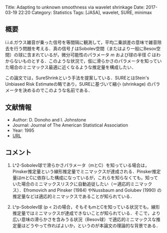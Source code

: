 Title: Adapting to unknown smoothness via wavelet shrinkage
Date: 2017-03-19 22:20
Category: Statistics
Tags: [JASA], wavelet, SURE, minimax

## 概要

i.i.d.ガウス雑音が乗った信号を等間隔に観測して，平均二乗誤差の意味で雑音除去を行う問題を考える．真の信号 $f$ はSobolev空間（またはより一般にBesov空間）の球に含まれているが，微分可能性のパラメータ $m$ および球の半径 $C$ はわからないものとする．このような状況で，仮に滑らかさのパラメータを知っていた場合のミニマックス最適に近くなるような推定量を構成したい．

この論文では，SureShrinkという手法を提案している．SUREとはStein's Unbiased Risk Estimateの略であり，SUREに基づいて縮小 (shrinkage) のパラメータを決めるのでこのような名前である．

## 文献情報

* Author: D. Donoho and I. Johnstone
* Journal: Journal of The American Statistical Association
* Year: 1995
* [URL](https://www.jstor.org/stable/2291512)

## コメント

1. L^2-Sobolev球で滑らかさパラメータ（mとC）を知っている場合は，Pinsker推定量という線形推定量でミニマックスが達成される．Pinsker推定量はmとCに依存した構成になっているが，これらを知らなくても，知っていた場合のミニマックスリスクに自動追従したい（＝適応的ミニマックス）．Efromovich and Pinsker (1984) やNussbaum and Golubev (1990) の推定量などは適応的ミニマックスであることが知られている．

1. L^p-Sobolev球 (p < 2)の場合，そもそもmとCを知っている状況でも，線形推定量ではミニマックスが達成できないことが知られている．そこで，より広い意味の滑らかさを含みうる状況（Besov球）で適応的ミニマックスな推定量はどうやって作ればよいか，というのが本論文の理論的な背景である．
